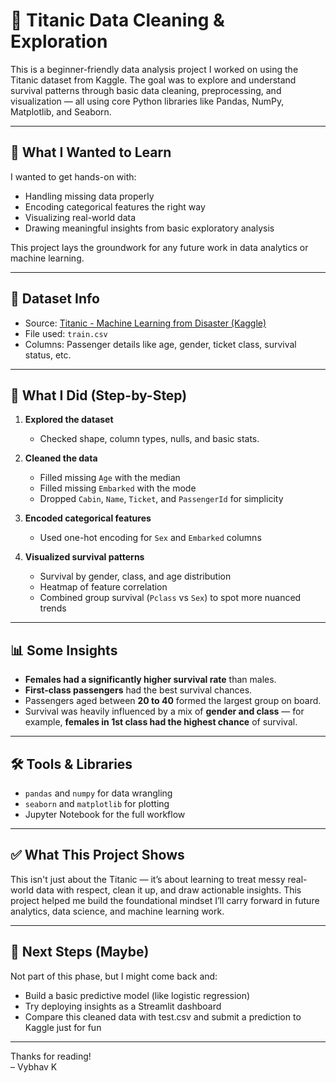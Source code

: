 # 🚢 Titanic Data Cleaning & Exploration

This is a beginner-friendly data analysis project I worked on using the Titanic dataset from Kaggle. The goal was to explore and understand survival patterns through basic data cleaning, preprocessing, and visualization — all using core Python libraries like Pandas, NumPy, Matplotlib, and Seaborn.

---

## 🧠 What I Wanted to Learn

I wanted to get hands-on with:
- Handling missing data properly
- Encoding categorical features the right way
- Visualizing real-world data
- Drawing meaningful insights from basic exploratory analysis

This project lays the groundwork for any future work in data analytics or machine learning.

---

## 📁 Dataset Info

- Source: [Titanic - Machine Learning from Disaster (Kaggle)](https://www.kaggle.com/datasets/hesh97/titanicdataset-traincsv)
- File used: `train.csv`
- Columns: Passenger details like age, gender, ticket class, survival status, etc.

---

## 🔧 What I Did (Step-by-Step)

1. **Explored the dataset**  
   - Checked shape, column types, nulls, and basic stats.

2. **Cleaned the data**  
   - Filled missing `Age` with the median  
   - Filled missing `Embarked` with the mode  
   - Dropped `Cabin`, `Name`, `Ticket`, and `PassengerId` for simplicity

3. **Encoded categorical features**  
   - Used one-hot encoding for `Sex` and `Embarked` columns

4. **Visualized survival patterns**  
   - Survival by gender, class, and age distribution  
   - Heatmap of feature correlation  
   - Combined group survival (`Pclass` vs `Sex`) to spot more nuanced trends

---

## 📊 Some Insights

- **Females had a significantly higher survival rate** than males.
- **First-class passengers** had the best survival chances.
- Passengers aged between **20 to 40** formed the largest group on board.
- Survival was heavily influenced by a mix of **gender and class** — for example, **females in 1st class had the highest chance** of survival.

---

## 🛠 Tools & Libraries

- `pandas` and `numpy` for data wrangling  
- `seaborn` and `matplotlib` for plotting  
- Jupyter Notebook for the full workflow

---

## ✅ What This Project Shows

This isn't just about the Titanic — it’s about learning to treat messy real-world data with respect, clean it up, and draw actionable insights. This project helped me build the foundational mindset I’ll carry forward in future analytics, data science, and machine learning work.

---

## 📌 Next Steps (Maybe)

Not part of this phase, but I might come back and:
- Build a basic predictive model (like logistic regression)
- Try deploying insights as a Streamlit dashboard
- Compare this cleaned data with test.csv and submit a prediction to Kaggle just for fun

---

Thanks for reading!  
– Vybhav K